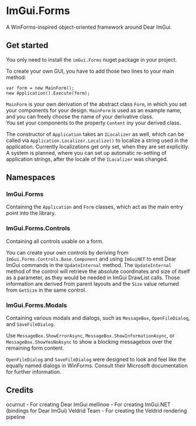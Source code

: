# ImGui.Forms
A WinForms-inspired object-oriented framework around Dear ImGui.

## Get started
You only need to install the ``imGui.Forms`` nuget package in your project.

To create your own GUI, you have to add those two lines to your main method:
```
var form = new MainForm();
new Application().Execute(form);
```

``MainForm`` is your own derivation of the abstract class ``Form``, in which you set your components for your design. ``MainForm`` is used as an example name, and you can freely choose the name of your derivative class.<br>
You set your components to the property ``Content`` iny your derived class.

The constructor of ``Application`` takes an ``ILocalizer`` as well, which can be called via ``Application.Localizer.Localize()`` to localize a string used in the application. Currently localizations get only set, when they are set explicitly. A system is planned, where you can set up automatic re-setting of application strings, after the locale of the ``ILocalizer`` was changed.

## Namespaces

### ImGui.Forms

Containing the ``Application`` and ``Form`` classes, which act as the main entry point into the library.

### ImGui.Forms.Controls

Containing all controls usable on a form.

You can create your own controls by deriving from ``ImGui.Forms.Controls.Base.Component`` and using ``ImGuiNET`` to emit Dear ImGui commands in the ``UpdateInternal`` method. The ``UpdateInternal`` method of the control will retrieve the absolute coordinates and size of itself as a parameter, as they would be needed in ImGui DrawList calls. Those information are derived from parent layouts and the ``Size`` value returned from ``GetSize`` in the same control.

### ImGui.Forms.Modals

Containing various modals and dialogs, such as ``MessageBox``, ``OpenFileDialog``, and ``SaveFileDialog``.

Use ``MessageBox.ShowErrorAsync``, ``MessageBox.ShowInformationAsync``, or ``MessageBox.ShowYesNoAsync`` to show a blocking messagebox over the remaining form content.

``OpenFileDialog`` and ``SaveFileDialog`` were designed to look and feel like the equally named dialogs in WinForms. Consult their Microsoft documentation for further information.

## Credits
ocurnut - For creating Dear ImGui
mellinoe - For creating ImGui.NET (bindings for Dear ImGui)
Veldrid Team - For creating the Veldrid rendering pipeline
